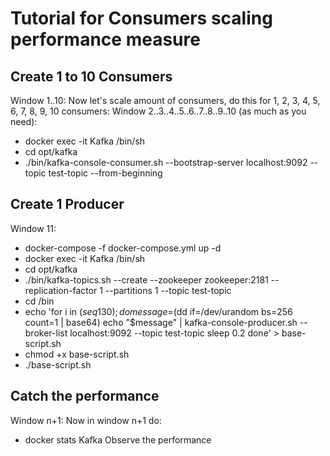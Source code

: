# Tutorial for Consumers scaling performance measure

## Create 1 to 10 Consumers
Window 1..10:
Now let's scale amount of consumers, do this for 1, 2, 3, 4, 5, 6, 7, 8, 9, 10 consumers:
Window 2..3..4..5..6..7..8..9..10 (as much as you need):
- docker exec -it Kafka /bin/sh
- cd opt/kafka
- ./bin/kafka-console-consumer.sh --bootstrap-server localhost:9092 --topic test-topic --from-beginning

## Create 1 Producer
Window 11:
- docker-compose -f docker-compose.yml up -d
- docker exec -it Kafka /bin/sh
- cd opt/kafka
- ./bin/kafka-topics.sh --create --zookeeper zookeeper:2181 --replication-factor 1 --partitions 1 --topic test-topic
- cd /bin
- echo 'for i in $(seq 1 30); do
    message=$(dd if=/dev/urandom bs=256 count=1 | base64)
    echo "$message" | kafka-console-producer.sh --broker-list localhost:9092 --topic test-topic
    sleep 0.2
done' > base-script.sh
- chmod +x base-script.sh
- ./base-script.sh

## Catch the performance 
Window n+1:
Now in window n+1 do:
- docker stats Kafka
Observe the performance
